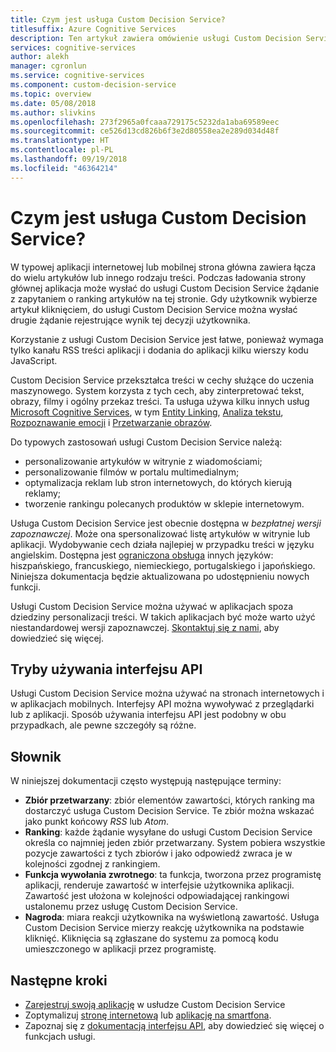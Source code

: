 ```yaml
---
title: Czym jest usługa Custom Decision Service?
titlesuffix: Azure Cognitive Services
description: Ten artykuł zawiera omówienie usługi Custom Decision Service.
services: cognitive-services
author: alekh
manager: cgronlun
ms.service: cognitive-services
ms.component: custom-decision-service
ms.topic: overview
ms.date: 05/08/2018
ms.author: slivkins
ms.openlocfilehash: 273f2965a0fcaaa729175c5232da1aba69589eec
ms.sourcegitcommit: ce526d13cd826b6f3e2d80558ea2e289d034d48f
ms.translationtype: HT
ms.contentlocale: pl-PL
ms.lasthandoff: 09/19/2018
ms.locfileid: "46364214"
---
```

# <a name="what-is-custom-decision-service"></a>Czym jest usługa Custom Decision Service?

W typowej aplikacji internetowej lub mobilnej strona główna zawiera łącza do wielu artykułów lub innego rodzaju treści. Podczas ładowania strony głównej aplikacja może wysłać do usługi Custom Decision Service żądanie z zapytaniem o ranking artykułów na tej stronie. Gdy użytkownik wybierze artykuł kliknięciem, do usługi Custom Decision Service można wysłać drugie żądanie rejestrujące wynik tej decyzji użytkownika.

Korzystanie z usługi Custom Decision Service jest łatwe, ponieważ wymaga tylko kanału RSS treści aplikacji i dodania do aplikacji kilku wierszy kodu JavaScript.

Custom Decision Service przekształca treści w cechy służące do uczenia maszynowego. System korzysta z tych cech, aby zinterpretować tekst, obrazy, filmy i ogólny przekaz treści. Ta usługa używa kilku innych usług [Microsoft Cognitive Services](https://www.microsoft.com/cognitive-services), w tym [Entity Linking](../entitylinking/home.md), [Analiza tekstu](../text-analytics/overview.md), [Rozpoznawanie emocji](../emotion/home.md) i [Przetwarzanie obrazów](../computer-vision/home.md).

Do typowych zastosowań usługi Custom Decision Service należą:

* personalizowanie artykułów w witrynie z wiadomościami;
* personalizowanie filmów w portalu multimedialnym;
* optymalizacja reklam lub stron internetowych, do których kierują reklamy;
* tworzenie rankingu polecanych produktów w sklepie internetowym.

Usługa Custom Decision Service jest obecnie dostępna w *bezpłatnej wersji zapoznawczej*. Może ona spersonalizować listę artykułów w witrynie lub aplikacji. Wydobywanie cech działa najlepiej w przypadku treści w języku angielskim. Dostępna jest [ograniczona obsługa](../text-analytics/overview.md) innych języków: hiszpańskiego, francuskiego, niemieckiego, portugalskiego i japońskiego. Niniejsza dokumentacja będzie aktualizowana po udostępnieniu nowych funkcji.

Usługi Custom Decision Service można używać w aplikacjach spoza dziedziny personalizacji treści. W takich aplikacjach być może warto użyć niestandardowej wersji zapoznawczej. [Skontaktuj się z nami](https://azure.microsoft.com/overview/sales-number/), aby dowiedzieć się więcej.

## <a name="api-usage-modes"></a>Tryby używania interfejsu API

Usługi Custom Decision Service można używać na stronach internetowych i w aplikacjach mobilnych. Interfejsy API można wywoływać z przeglądarki lub z aplikacji. Sposób używania interfejsu API jest podobny w obu przypadkach, ale pewne szczegóły są różne.

## <a name="glossary-of-terms"></a>Słownik

W niniejszej dokumentacji często występują następujące terminy:

* **Zbiór przetwarzany**: zbiór elementów zawartości, których ranking ma dostarczyć usługa Custom Decision Service. Te zbiór można wskazać jako punkt końcowy *RSS* lub *Atom*.
* **Ranking**: każde żądanie wysyłane do usługi Custom Decision Service określa co najmniej jeden zbiór przetwarzany. System pobiera wszystkie pozycje zawartości z tych zbiorów i jako odpowiedź zwraca je w kolejności zgodnej z rankingiem.
* **Funkcja wywołania zwrotnego**: ta funkcja, tworzona przez programistę aplikacji, renderuje zawartość w interfejsie użytkownika aplikacji. Zawartość jest ułożona w kolejności odpowiadającej rankingowi ustalonemu przez usługę Custom Decision Service.
* **Nagroda**: miara reakcji użytkownika na wyświetloną zawartość. Usługa Custom Decision Service mierzy reakcję użytkownika na podstawie kliknięć. Kliknięcia są zgłaszane do systemu za pomocą kodu umieszczonego w aplikacji przez programistę.

## <a name="next-steps"></a>Następne kroki

* [Zarejestruj swoją aplikację](custom-decision-service-get-started-register.md) w usłudze Custom Decision Service
* Zoptymalizuj [stronę internetową](custom-decision-service-get-started-browser.md) lub [aplikację na smartfona](custom-decision-service-get-started-app.md).
* Zapoznaj się z [dokumentacją interfejsu API](custom-decision-service-api-reference.md), aby dowiedzieć się więcej o funkcjach usługi.